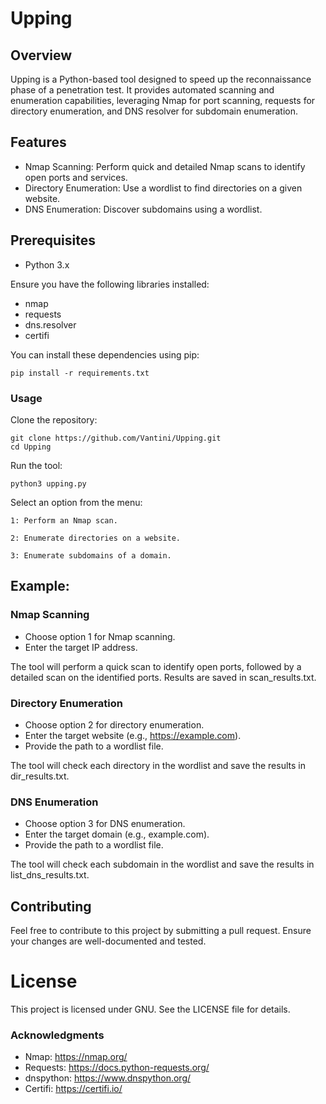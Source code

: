 # Upping
## Overview
Upping is a Python-based tool designed to speed up the reconnaissance phase of a penetration test. It provides automated scanning and enumeration capabilities, leveraging Nmap for port scanning, requests for directory enumeration, and DNS resolver for subdomain enumeration.

## Features
  - Nmap Scanning: Perform quick and detailed Nmap scans to identify open ports and services.
  - Directory Enumeration: Use a wordlist to find directories on a given website.
  - DNS Enumeration: Discover subdomains using a wordlist.

## Prerequisites
  - Python 3.x
    
  Ensure you have the following libraries installed:
  - nmap
  - requests
  - dns.resolver
  - certifi

You can install these dependencies using pip:

` pip install -r requirements.txt `

### Usage

  Clone the repository:

```
git clone https://github.com/Vantini/Upping.git
cd Upping
```
Run the tool:

` python3 upping.py `

Select an option from the menu:
    
    1: Perform an Nmap scan.
    
    2: Enumerate directories on a website. 
  
    3: Enumerate subdomains of a domain. 
  
 
## Example:
### Nmap Scanning
  - Choose option 1 for Nmap scanning.
  - Enter the target IP address.
  
The tool will perform a quick scan to identify open ports, followed by a detailed scan on the identified ports.
Results are saved in scan_results.txt.

### Directory Enumeration
- Choose option 2 for directory enumeration.
- Enter the target website (e.g., https://example.com).
- Provide the path to a wordlist file.

The tool will check each directory in the wordlist and save the results in dir_results.txt.

### DNS Enumeration
  - Choose option 3 for DNS enumeration.
  - Enter the target domain (e.g., example.com).
  - Provide the path to a wordlist file.

The tool will check each subdomain in the wordlist and save the results in list_dns_results.txt.

## Contributing
  Feel free to contribute to this project by submitting a pull request. Ensure your changes are well-documented and tested.

# License
This project is licensed under GNU. See the LICENSE file for details.

### Acknowledgments
  - Nmap: https://nmap.org/
  - Requests: https://docs.python-requests.org/
  - dnspython: https://www.dnspython.org/
  - Certifi: https://certifi.io/
